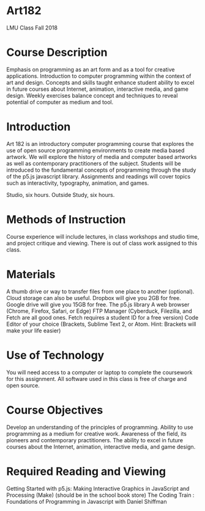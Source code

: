 #  Art182
LMU Class Fall 2018


# Course Description
Emphasis on programming as an art form and as a tool for creative applications. Introduction to computer programming within the context of art and design. Concepts and skills taught enhance student ability to excel in future courses about Internet, animation, interactive media, and game design. Weekly exercises balance concept and techniques to reveal potential of computer as medium and tool.


# Introduction
Art 182 is an introductory computer programming course that explores the use of open source programming environments to create media based artwork. We will explore the history of media and computer based artworks as well as contemporary practitioners of the subject. Students will be introduced to the fundamental concepts of programming through the study of the p5.js javascript library. Assignments and readings will cover topics such as interactivity, typography, animation, and games.

Studio, six hours.
Outside Study, six hours.


# Methods of Instruction
Course experience will include lectures, in class workshops and studio time, and project critique and viewing. There is out of class work assigned to this class.


# Materials
A thumb drive or way to transfer files from one place to another (optional).
Cloud storage can also be useful. Dropbox will give you 2GB for free. Google drive will give you 15GB for free.
The p5.js library
A web browser (Chrome, Firefox, Safari, or Edge)
FTP Manager (Cyberduck, Filezilla, and Fetch are all good ones. Fetch requires a student ID for a free version)
Code Editor of your choice (Brackets, Sublime Text 2, or Atom. Hint: Brackets will make your life easier)


# Use of Technology
You will need access to a computer or laptop to complete the coursework for this assignment. All software used in this class is free of charge and open source.


# Course Objectives
Develop an understanding of the principles of programming.
Ability to use programming as a medium for creative work.
Awareness of the field, its pioneers and contemporary practitioners.
The ability to excel in future courses about the Internet, animation, interactive media, and game design.


# Required Reading and Viewing
Getting Started with p5.js: Making Interactive Graphics in JavaScript and Processing (Make) (should be in the school book store)
The Coding Train : Foundations of Programming in Javascript with Daniel Shiffman


